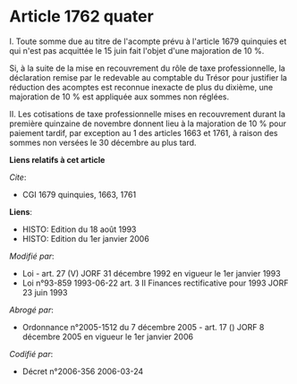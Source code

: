 # Article 1762 quater

I. Toute somme due au titre de l'acompte prévu à l'article 1679 quinquies et qui n'est pas acquittée le 15 juin fait l'objet
d'une majoration de 10 %.

Si, à la suite de la mise en recouvrement du rôle de taxe professionnelle, la déclaration remise par le redevable au
comptable du Trésor pour justifier la réduction des acomptes est reconnue inexacte de plus du dixième, une majoration de 10 %
est appliquée aux sommes non réglées.

II. Les cotisations de taxe professionnelle mises en recouvrement durant la première quinzaine de novembre donnent lieu à la
majoration de 10 % pour paiement tardif, par exception au 1 des articles 1663 et 1761, à raison des sommes non versées le 30
décembre au plus tard.

**Liens relatifs à cet article**

_Cite_:

  - CGI 1679 quinquies, 1663, 1761

**Liens**:

  - HISTO: Edition du 18 août 1993
  - HISTO: Edition du 1er janvier 2006

_Modifié par_:

  - Loi - art. 27 (V) JORF 31 décembre 1992 en vigueur le 1er janvier 1993
  - Loi n°93-859 1993-06-22 art. 3 II Finances rectificative pour 1993 JORF 23 juin 1993

_Abrogé par_:

  - Ordonnance n°2005-1512 du 7 décembre 2005 - art. 17 () JORF 8 décembre 2005 en vigueur le 1er janvier 2006

_Codifié par_:

  - Décret n°2006-356 2006-03-24
